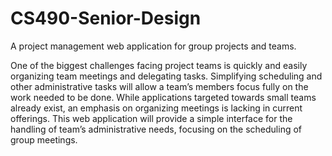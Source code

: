 # CS490-Senior-Design
A project management web application for group projects and teams.

One of the biggest challenges facing project teams is quickly and easily organizing team meetings and delegating tasks. Simplifying scheduling and other administrative tasks will allow a team’s members focus fully on the work needed to be done. While applications targeted towards small teams already exist, an emphasis on organizing meetings is lacking in current offerings. This web application will provide a simple interface for the handling of team’s administrative needs, focusing on the scheduling of group meetings.